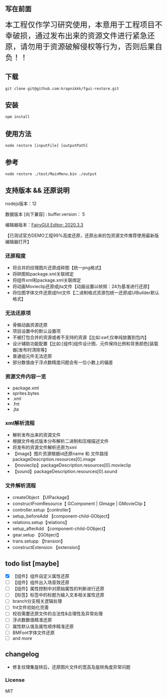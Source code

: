 ## 写在前面

<font size=5>本工程仅作学习研究使用，本意用于工程项目不幸破损，通过发布出来的资源文件进行紧急还原，请勿用于资源破解侵权等行为，否则后果自负！！</font>

## 下载

```
git clone git@github.com:krapnikkk/fgui-restore.git
```

## 安装 

```sh
npm install
```
## 使用方法
```
node restore [inputFile] [outputPath]
```

## 参考

```
node restore ./test/MainMenu.bin ./output 
```

## 支持版本 && 还原说明

nodejs版本：12

数据版本 [向下兼容] : buffer.version： 5

编辑器版本：[FairyGUI Editor: 2020.3.3](https://fairygui.com/product.html)

【已测试官方DEMO工程99%高度还原，还原出来的包资源文件推荐使用最新版编辑器打开】

### 还原程度
 - 将合并的纹理图片还原成碎图【统一png格式】
 - 将碎图和package.xml关联绑定
 - 将组件xml和package.xml关联绑定
 - 将动画Movieclip还原成jta文件【动画设置以帧频：24为基准进行还原】
 - 将位图字体文件还原成fnt文件【二进制格式资源包统一还原成UIBuilder默认格式】
 
  
### 无法还原项
 - 骨骼动画资源还原
 - 项目设置中的默认设置项
 - 不被打包合并的资源或者不支持的资源【比如:swf,仅单纯放置到包内】
 - 设计辅助功能配置【比如:[组件]组件设计图、元件保持比例和背景颜色[装载器]发布时清除等】
 - 普通组元件无法还原
 - 部分数值由于浮点数精度问题会有一位小数上的偏差

### 资源文件内容一览
 - package.xml
 - sprites.bytes
 - .xml
 - .fnt
 - .jta

### xml解析流程
 - 解析发布出来的资源文件
 - 根据文件格式版本分布解析二进制和压缩描述文件
 - 将发布的资源文件解析还原为xml
 - 【image】图片资源根据id还原name 和 文件路径 packageDescription.resources[0].image
 - 【movieclip】packageDescription.resources[0].movieclip
 - 【sound】packageDescription.resources[0].sound

### 文件解析流程
 - createObject 【UIPackage】
 - constructFromResource【 GComponent | GImage | GMovieClip 】
 - controller.setup【controller】
 - setup_beforeAdd 【component-child-GObject】
 - relations.setup【relations】
 - setup_afterAdd 【component-child-GObject】
 - gear.setup 【GObject】
 - trans.setupp 【transion】
 - constructExtension 【extension】

## todo list [maybe]
- [x] 【组件】组件自定义属性还原
- [ ] 【组件】组件出入场音效还原
- [ ] 【组件】属性控制中对原始属性的判断进行还原
- [ ] 【标签】标签中的标题为输入文本相关属性还原
- [ ] branch分支相关逻辑处理
- [ ] fnt文件初始化完善
- [ ] 校验需要还原文件的合法性&合理性及异常处理
- [ ] 浮点数数值精准还原
- [ ] 属性默认值及属性顺序精准还原
- [ ] BMFont字体文件还原
- [ ] and more

## changelog
- 修复纹理集旋转后，还原图片文件的宽高及旋转角度异常问题

### License ###
MIT
